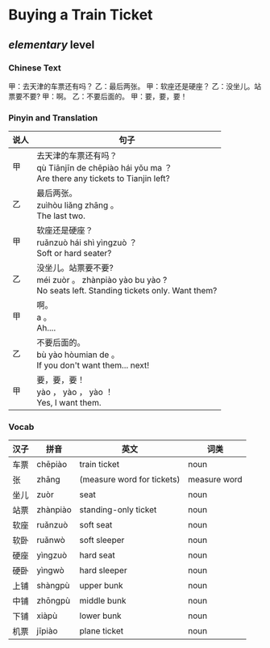 # Buying a Train Ticket
## *elementary* level

### Chinese Text
甲：去天津的车票还有吗？
乙：最后两张。
甲：软座还是硬座？
乙：没坐儿。站票要不要?
甲：啊。
乙：不要后面的。
甲：要，要，要！

### Pinyin and Translation
|说人|句子|
|----|----|
|甲|去天津的车票还有吗？<br />qù Tiānjīn de chēpiào hái yǒu ma ？<br />Are there any tickets to Tianjin left?|
|乙|最后两张。<br />zuìhòu liǎng zhāng 。<br />The last two.|
|甲|软座还是硬座？<br />ruǎnzuò hái shì yìngzuò ？<br />Soft or hard seater?|
|乙|没坐儿。站票要不要?<br />méi zuòr 。 zhànpiào yào bu yào ?<br />No seats left. Standing tickets only. Want them?|
|甲|啊。<br />a 。<br />Ah....|
|乙|不要后面的。<br />bù yào hòumian de 。<br />If you don't want them... next!|
|甲|要，要，要！<br />yào ， yào ， yào ！<br />Yes, I want them.|
### Vocab
|汉子|拼音|英文|词类|
|----|----|----|----|
|车票|chēpiào|train ticket|noun|
|张|zhāng|(measure word for tickets)|measure word|
|坐儿|zuòr|seat|noun|
|站票|zhànpiào|standing-only ticket|noun|
|软座|ruǎnzuò|soft seat|noun|
|软卧|ruǎnwò|soft sleeper|noun|
|硬座|yìngzuò|hard seat|noun|
|硬卧|yìngwò|hard sleeper|noun|
|上铺|shàngpù|upper bunk|noun|
|中铺|zhōngpù|middle bunk|noun|
|下铺|xiàpù|lower bunk|noun|
|机票|jīpiào|plane ticket|noun|